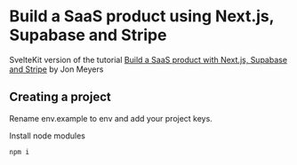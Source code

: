 # Build a SaaS product using Next.js, Supabase and Stripe

SvelteKit version of the tutorial [Build a SaaS product with Next.js, Supabase and Stripe](https://egghead.io/courses/build-a-saas-product-with-next-js-supabase-and-stripe-61f2bc20) by Jon Meyers

## Creating a project

Rename env.example to env and add your project keys. 

Install node modules

```bash
npm i
```
